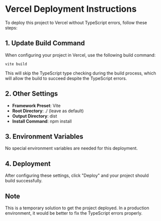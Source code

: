 # Vercel Deployment Instructions

To deploy this project to Vercel without TypeScript errors, follow these steps:

## 1. Update Build Command

When configuring your project in Vercel, use the following build command:

```
vite build
```

This will skip the TypeScript type checking during the build process, which will allow the build to succeed despite the TypeScript errors.

## 2. Other Settings

- **Framework Preset**: Vite
- **Root Directory**: ./ (leave as default)
- **Output Directory**: dist
- **Install Command**: npm install

## 3. Environment Variables

No special environment variables are needed for this deployment.

## 4. Deployment

After configuring these settings, click "Deploy" and your project should build successfully.

## Note

This is a temporary solution to get the project deployed. In a production environment, it would be better to fix the TypeScript errors properly.
